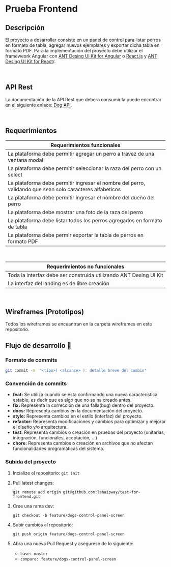 # Prueba Frontend

## Descripción

El proyecto a desarrollar consiste en un panel de control para listar perros en formato de tabla, agregar nuevos ejemplares y exportar dicha tabla en formato PDF.
Para la implementación del proyecto debe utilizar el frameweork Angular con [ANT Desing UI Kit for Angular](https://ng.ant.design/docs/introduce/en) o [React.js](https://github.com/facebook/create-react-app)
y [ANT Desing UI Kit for React](https://ant.design/docs/react/introduce)/.

<br>

## API Rest
La documentación de la API Rest que debera consumir la puede encontrar en el siguiente enlace: [Dog API](https://dog.ceo/dog-api/documentation/).

<br>

## Requerimientos

| Requerimientos funcionales |
| ------------- |
| La plataforma debe permitir agregar un perro a travez de una ventana modal |
|   La plataforma debe permitir seleccionar la raza del perro con un select |
|   La plataforma debe permitir ingresar el nombre del perro, validando que sean solo caracteres alfabeticos |
|   La plataforma debe permitir ingresar el nombre del dueño del perro |
|   La plataforma debe mostrar una foto de la raza del perro |
| La plataforma debe listar todos los perros agregados en formato de tabla |
| La plataforma debe permir exportar la tabla de perros en formato PDF |
<br>

| Requerimientos no funcionales |
| ------------- |
| Toda la interfaz debe ser construida utilizando ANT Desing UI Kit  |
| La interfaz del landing es de libre creación |

 <br>

 
 ## Wireframes (Prototipos)
 Todos los wireframes se encuantran en la carpeta wireframes en este repositorio.
 <br>

 
## Flujo de desarrollo 🔁
### Formato de commits

```bash
git commit -m  "<tipo>( <alcance> ): detalle breve del cambio"
```

### Convención de commits

- **feat:** Se utiliza cuando se esta confirmando una nueva característica estable, es decir que es algo que no se ha creado antes.
- **fix:** Representa la corrección de una falla(bug) dentro del proyecto.
- **docs:** Representa cambios en la documentación del proyecto.
- **style:** Representa cambios en el estilo (interfaz) del proyecto.
- **refactor:** Representa modificaciones y cambios para optimizar y mejorar el diseño y/o arquitectura.
- **test:** Representa cambios o creación en pruebas del proyecto (unitarias, integración, funcionales, aceptación, …)
- **chore:** Representa cambios o creación en archivos que no afectan funcionalidades programáticas del sistema.

### Subida del proyecto

1. Incialize el repositorio:
   `git init`

2. Pull latest changes:

   `git remote add origin git@github.com:lahaipway/test-for-frontend.git`

3. Cree una rama dev:

   `git checkout -b feature/dogs-control-panel-screen`

5. Subir cambios al repositorio:

   `git push origin feature/dogs-control-panel-screen`

6. Abra una nueva Pull Request y asegurese de lo siguiente:

    - `base: master`
    - `compare: feature/dogs-control-panel-screen`



